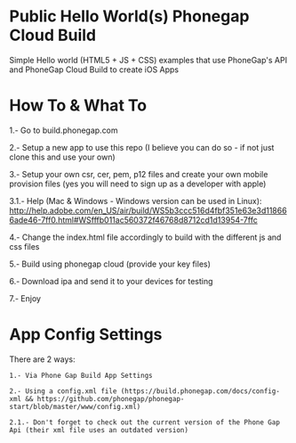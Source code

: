 Public Hello World(s) Phonegap Cloud Build
==========================================

Simple Hello world (HTML5 + JS + CSS) examples that use PhoneGap's API and PhoneGap Cloud Build to create iOS Apps


How To & What To
================

1.- Go to build.phonegap.com

2.- Setup a new app to use this repo (I believe you can do so - if not just clone this and use your own)

3.- Setup your own csr, cer, pem, p12 files and create your own mobile provision files (yes you will need to sign up as a developer with apple)

3.1.- Help (Mac & Windows - Windows version can be used in Linux): http://help.adobe.com/en_US/air/build/WS5b3ccc516d4fbf351e63e3d118666ade46-7ff0.html#WSfffb011ac560372f46768d8712cd1d13954-7ffc

4.- Change the index.html file accordingly to build with the different js and css files

5.- Build using phonegap cloud (provide your key files)

6.- Download ipa and send it to your devices for testing

7.- Enjoy


App Config Settings
===================

There are 2 ways:

	1.- Via Phone Gap Build App Settings

	2.- Using a config.xml file (https://build.phonegap.com/docs/config-xml && https://github.com/phonegap/phonegap-start/blob/master/www/config.xml)

	2.1.- Don't forget to check out the current version of the Phone Gap Api (their xml file uses an outdated version)
